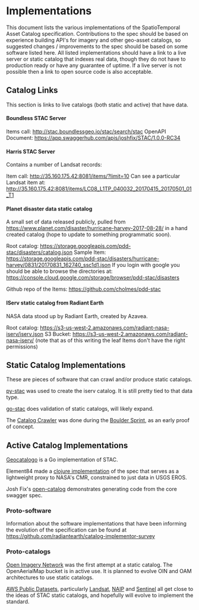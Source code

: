 # Implementations

This document lists the various implementations of the SpatioTemporal Asset Catalog specification. Contributions 
to the spec should be based on experience building API's for imagery and other geo-asset catalogs, so suggested
changes / improvements to the spec should be based on some software listed here. All listed implementations 
should have a link to a live server or static catalog that indexes real data, though they do not have to 
production ready or have any guarantee of uptime. If a live server is not possible then a link to open source code 
is also acceptable. 

## Catalog Links
This section is links to live catalogs (both static and active) that have data.

#### Boundless STAC Server

Items call: http://stac.boundlessgeo.io/stac/search/stac
OpenAPI Document: https://app.swaggerhub.com/apis/joshfix/STAC/1.0.0-RC34

#### Harris STAC Server

Contains a number of Landsat records:

Item call: http://35.160.175.42:8081/items/?limit=10 
Can see a particular Landsat item at: http://35.160.175.42:8081/items/LC08_L1TP_040032_20170415_20170501_01_T1

#### Planet disaster data static catalog

A small set of data released publicly, pulled from https://www.planet.com/disaster/hurricane-harvey-2017-08-28/ in a hand created catalog (hope to update to something programmatic soon).

Root catalog: https://storage.googleapis.com/pdd-stac/disasters/catalog.json 
Sample Item: https://storage.googleapis.com/pdd-stac/disasters/hurricane-harvey/0831/20170831_162740_ssc1d1.json
If you login with google you should be able to browse the directories at: https://console.cloud.google.com/storage/browser/pdd-stac/disasters

Github repo of the Items: https://github.com/cholmes/pdd-stac

#### IServ static catalog from Radiant Earth

NASA data stood up by Radiant Earth, created by Azavea.

Root catalog: https://s3-us-west-2.amazonaws.com/radiant-nasa-iserv/iserv.json
S3 Bucket: https://s3-us-west-2.amazonaws.com/radiant-nasa-iserv/
(note that as of this writing the leaf Items don't have the right permissions)


## Static Catalog Implementations

These are pieces of software that can crawl and/or produce static catalogs.

[py-stac](https://github.com/raster-foundry/pystac) was used to create the iserv catalog. It is still pretty tied to that data type.

[go-stac](https://github.com/planetlabs/go-stac) does validation of static catalogs, will likely expand.

The [Catalog Crawler](https://github.com/radiantearth/boulder-sprint/tree/master/catalog-crawler) was done during the
[Boulder Sprint](https://github.com/radiantearth/boulder-sprint/), as an early proof of concept.


## Active Catalog Implementations

[Geocatalogo](https://github.com/go-spatial/geocatalogo) is a Go implementation of STAC.

Element84 made a [clojure implementation](https://github.com/Element84/catalog-api-spec/tree/dev/implementations/e84) of the spec
that serves as a lightweight proxy to NASA's CMR, constrained to just data in USGS EROS. 

Josh Fix's [open-catalog](https://github.com/joshfix/open-catalog) demonstrates generating code from the core swagger spec.

### Proto-software

Information about the software implementations that have been informing the evolution of the specification can be found at
https://github.com/radiantearth/catalog-implementor-survey

### Proto-catalogs
[Open Imagery Network](https://openimagerynetwork.github.io/) was the first attempt at a static catalog. The OpenAerialMap 
bucket is in active use. It is planned to evolve OIN and OAM architectures to use static catalogs.

[AWS Public Datasets](http://aws.amazon.com/public-datasets/), particularly [Landsat](http://aws.amazon.com/public-datasets/landsat/), 
[NAIP](https://aws.amazon.com/public-datasets/naip/) and [Sentinel](http://sentinel-pds.s3-website.eu-central-1.amazonaws.com/) all
get close to the ideas of STAC static catalogs, and hopefully will evolve to implement the standard.

